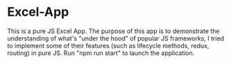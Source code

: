 # Excel-App
This is a pure JS Excel App.
The purpose of this app is to demonstrate the understanding of what's "under the hood" of popular JS frameworks, I tried to implement some of their features (such as lifecycle methods, redux, routing) in pure JS. 
Run "npm run start" to launch the application.
